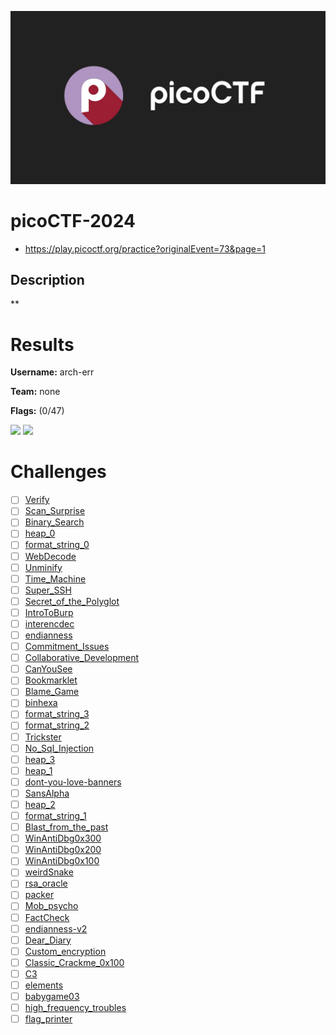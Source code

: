 ![logo](assets/logo.png)

# picoCTF-2024
- https://play.picoctf.org/practice?originalEvent=73&page=1

## Description
**


# Results
**Username:** arch-err

**Team:** none


**Flags:** (0/47)

![ ](assets/scoreboard.png)
![ ](assets/team-score.png)


# Challenges
- [ ] [Verify](challenges/Verify)
- [ ] [Scan_Surprise](challenges/Scan_Surprise)
- [ ] [Binary_Search](challenges/Binary_Search)
- [ ] [heap_0](challenges/heap_0)
- [ ] [format_string_0](challenges/format_string_0)
- [ ] [WebDecode](challenges/WebDecode)
- [ ] [Unminify](challenges/Unminify)
- [ ] [Time_Machine](challenges/Time_Machine)
- [ ] [Super_SSH](challenges/Super_SSH)
- [ ] [Secret_of_the_Polyglot](challenges/Secret_of_the_Polyglot)
- [ ] [IntroToBurp](challenges/IntroToBurp)
- [ ] [interencdec](challenges/interencdec)
- [ ] [endianness](challenges/endianness)
- [ ] [Commitment_Issues](challenges/Commitment_Issues)
- [ ] [Collaborative_Development](challenges/Collaborative_Development)
- [ ] [CanYouSee](challenges/CanYouSee)
- [ ] [Bookmarklet](challenges/Bookmarklet)
- [ ] [Blame_Game](challenges/Blame_Game)
- [ ] [binhexa](challenges/binhexa)
- [ ] [format_string_3](challenges/format_string_3)
- [ ] [format_string_2](challenges/format_string_2)
- [ ] [Trickster](challenges/Trickster)
- [ ] [No_Sql_Injection](challenges/No_Sql_Injection)
- [ ] [heap_3](challenges/heap_3)
- [ ] [heap_1](challenges/heap_1)
- [ ] [dont-you-love-banners](challenges/dont-you-love-banners)
- [ ] [SansAlpha](challenges/SansAlpha)
- [ ] [heap_2](challenges/heap_2)
- [ ] [format_string_1](challenges/format_string_1)
- [ ] [Blast_from_the_past](challenges/Blast_from_the_past)
- [ ] [WinAntiDbg0x300](challenges/WinAntiDbg0x300)
- [ ] [WinAntiDbg0x200](challenges/WinAntiDbg0x200)
- [ ] [WinAntiDbg0x100](challenges/WinAntiDbg0x100)
- [ ] [weirdSnake](challenges/weirdSnake)
- [ ] [rsa_oracle](challenges/rsa_oracle)
- [ ] [packer](challenges/packer)
- [ ] [Mob_psycho](challenges/Mob_psycho)
- [ ] [FactCheck](challenges/FactCheck)
- [ ] [endianness-v2](challenges/endianness-v2)
- [ ] [Dear_Diary](challenges/Dear_Diary)
- [ ] [Custom_encryption](challenges/Custom_encryption)
- [ ] [Classic_Crackme_0x100](challenges/Classic_Crackme_0x100)
- [ ] [C3](challenges/C3)
- [ ] [elements](challenges/elements)
- [ ] [babygame03](challenges/babygame03)
- [ ] [high_frequency_troubles](challenges/high_frequency_troubles)
- [ ] [flag_printer](challenges/flag_printer)
